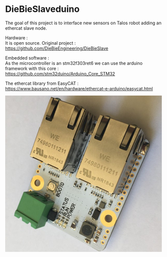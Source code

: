 # DieBieSlaveduino

The goal of this project is to interface new sensors on Talos robot adding an ethercat slave node.

Hardware :  
It is open source. Original project :  https://github.com/DieBieEngineering/DieBieSlave

Embedded software :   
As the microcontroller is an stm32f303ret6 we can use the arduino framework with this core : https://github.com/stm32duino/Arduino_Core_STM32

The ethercat library from EasyCAT : https://www.bausano.net/en/hardware/ethercat-e-arduino/easycat.html

![alt text](/photos/dbstop.jpeg?raw=true "Title")


